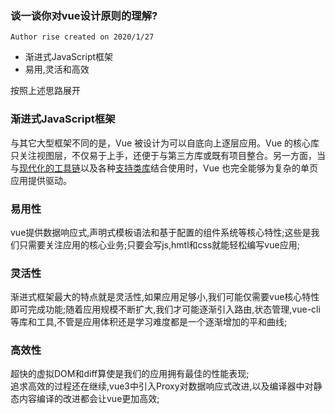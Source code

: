### 谈一谈你对vue设计原则的理解?

` Author rise created on 2020/1/27 `

- 渐进式JavaScript框架
- 易用,灵活和高效

按照上述思路展开

### 渐进式JavaScript框架
与其它大型框架不同的是，Vue 被设计为可以自底向上逐层应用。Vue 的核心库只关注视图层，不仅易于上手，还便于与第三方库或既有项目整合。另一方面，当与[现代化的工具链](https://cn.vuejs.org/v2/guide/single-file-components.html)以及各种[支持类库](https://github.com/vuejs/awesome-vue#libraries--plugins)结合使用时，Vue 也完全能够为复杂的单页应用提供驱动。
### 易用性
vue提供数据响应式,声明式模板语法和基于配置的组件系统等核心特性;这些是我们只需要关注应用的核心业务;只要会写js,hmtl和css就能轻松编写vue应用;
### 灵活性
渐进式框架最大的特点就是灵活性,如果应用足够小,我们可能仅需要vue核心特性即可完成功能;随着应用规模不断扩大,我们才可能逐渐引入路由,状态管理,vue-cli等库和工具,不管是应用体积还是学习难度都是一个逐渐增加的平和曲线;
### 高效性
超快的虚拟DOM和diff算使是我们的应用拥有最佳的性能表现;  
追求高效的过程还在继续,vue3中引入Proxy对数据响应式改进,以及编译器中对静态内容编译的改进都会让vue更加高效;
